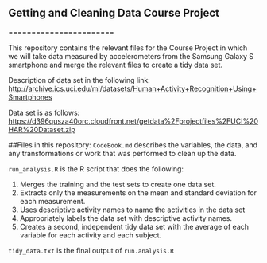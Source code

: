 ## Getting and Cleaning Data Course Project
=======================

This repository contains the relevant files for the Course Project in which we will take data measured by accelerometers from the Samsung Galaxy S smartphone and merge the relevant files to create a tidy data set.

Description of data set in the following link:
http://archive.ics.uci.edu/ml/datasets/Human+Activity+Recognition+Using+Smartphones 

Data set is as follows:
https://d396qusza40orc.cloudfront.net/getdata%2Fprojectfiles%2FUCI%20HAR%20Dataset.zip 

##Files in this repository:
`CodeBook.md` describes the variables, the data, and any transformations or work that was performed to clean up the data.

`run_analysis.R` is the R script that does the following:

1. Merges the training and the test sets to create one data set.
2. Extracts only the measurements on the mean and standard deviation for each measurement.
3. Uses descriptive activity names to name the activities in the data set
4. Appropriately labels the data set with descriptive activity names.
5. Creates a second, independent tidy data set with the average of each variable for each activity and each subject.

`tidy_data.txt` is the final output of `run.analysis.R`
